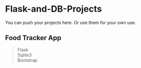 # Flask-and-DB-Projects
You can push your projects here. Or use them for your own use.


## Food Tracker App
> Flask </br>
> Sqlite3 </br>
> Bootstrap

